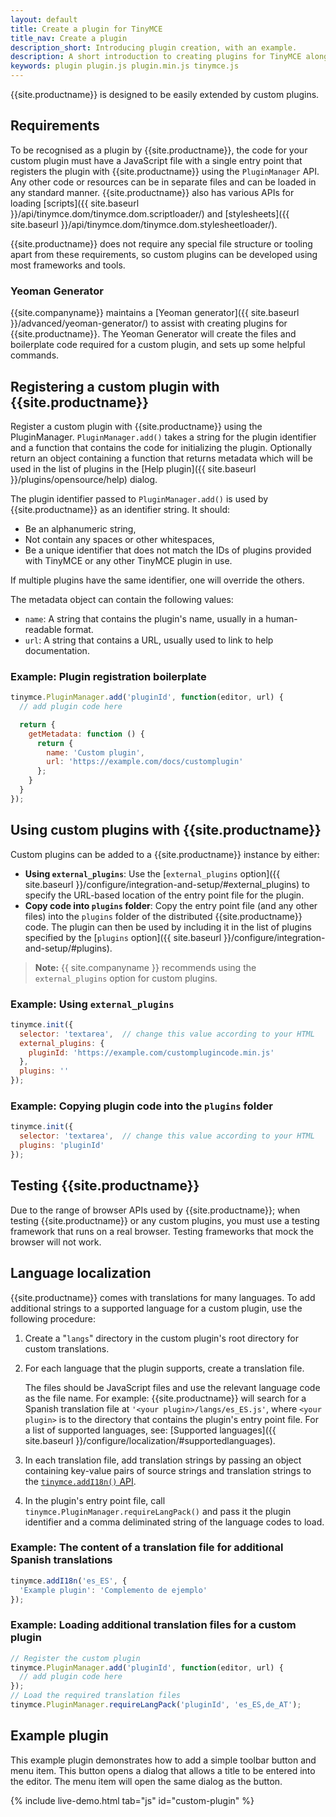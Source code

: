 ```yaml
---
layout: default
title: Create a plugin for TinyMCE
title_nav: Create a plugin
description_short: Introducing plugin creation, with an example.
description: A short introduction to creating plugins for TinyMCE along with an example plugin.
keywords: plugin plugin.js plugin.min.js tinymce.js
---
```


{{site.productname}} is designed to be easily extended by custom plugins.

## Requirements

To be recognised as a plugin by {{site.productname}}, the code for your custom plugin must have a JavaScript file with a single entry point that registers the plugin with {{site.productname}} using the `PluginManager` API. Any other code or resources can be in separate files and can be loaded in any standard manner. {{site.productname}} also has various APIs for loading [scripts]({{ site.baseurl }}/api/tinymce.dom/tinymce.dom.scriptloader/) and [stylesheets]({{ site.baseurl }}/api/tinymce.dom/tinymce.dom.stylesheetloader/).

{{site.productname}} does not require any special file structure or tooling apart from these requirements, so custom plugins can be developed using most frameworks and tools.

### Yeoman Generator

{{site.companyname}} maintains a [Yeoman generator]({{ site.baseurl }}/advanced/yeoman-generator/) to assist with creating plugins for {{site.productname}}. The Yeoman Generator will create the files and boilerplate code required for a custom plugin, and sets up some helpful commands.

## Registering a custom plugin with {{site.productname}}
Register a custom plugin with {{site.productname}} using the PluginManager. `PluginManager.add()` takes a string for the plugin identifier and a function that contains the code for initializing the plugin. Optionally return an object containing a function that returns metadata which will be used in the list of plugins in the [Help plugin]({{ site.baseurl }}/plugins/opensource/help) dialog.

The plugin identifier passed to `PluginManager.add()` is used by {{site.productname}} as an identifier string. It should:

- Be an alphanumeric string,
- Not contain any spaces or other whitespaces,
- Be a unique identifier that does not match the IDs of plugins provided with TinyMCE or any other TinyMCE plugin in use.

If multiple plugins have the same identifier, one will override the others.

The metadata object can contain the following values:

- `name`: A string that contains the plugin's name, usually in a human-readable format.
- `url`: A string that contains a URL, usually used to link to help documentation.

### Example: Plugin registration boilerplate

```js
tinymce.PluginManager.add('pluginId', function(editor, url) {
  // add plugin code here

  return {
    getMetadata: function () {
      return {
        name: 'Custom plugin',
        url: 'https://example.com/docs/customplugin'
      };
    }
  }
});
```

## Using custom plugins with {{site.productname}}

Custom plugins can be added to a {{site.productname}} instance by either:

- **Using `external_plugins`**: Use the [`external_plugins` option]({{ site.baseurl }}/configure/integration-and-setup/#external_plugins) to specify the URL-based location of the entry point file for the plugin.
- **Copy code into `plugins` folder**: Copy the entry point file (and any other files) into the `plugins` folder of the distributed {{site.productname}} code. The plugin can then be used by including it in the list of plugins specified by the [`plugins` option]({{ site.baseurl }}/configure/integration-and-setup/#plugins).

> **Note:** {{ site.companyname }} recommends using the `external_plugins` option for custom plugins.

### Example: Using `external_plugins`

```js
tinymce.init({
  selector: 'textarea',  // change this value according to your HTML
  external_plugins: {
    pluginId: 'https://example.com/customplugincode.min.js'
  },
  plugins: ''
});
```

### Example: Copying plugin code into the `plugins` folder

```js
tinymce.init({
  selector: 'textarea',  // change this value according to your HTML
  plugins: 'pluginId'
});
```

## Testing {{site.productname}}

Due to the range of browser APIs used by {{site.productname}}; when testing {{site.productname}} or any custom plugins, you must use a testing framework that runs on a real browser. Testing frameworks that mock the browser will not work.

## Language localization

{{site.productname}} comes with translations for many languages. To add additional strings to a supported language for a custom plugin, use the following procedure:

1. Create a "`langs`" directory in the custom plugin's root directory for custom translations.
2. For each language that the plugin supports, create a translation file.

    The files should be JavaScript files and use the relevant language code as the file name. For example: {{site.productname}} will search for a Spanish translation file at `'<your plugin>/langs/es_ES.js'`, where `<your plugin>` is to the directory that contains the plugin's entry point file. For a list of supported languages, see: [Supported languages]({{ site.baseurl }}/configure/localization/#supportedlanguages).

2. In each translation file, add translation strings by passing an object containing key-value pairs of source strings and translation strings to the [`tinymce.addI18n()` API]({{site.baseurl}}/api/tinymce/root_tinymce/#addi18n).
3. In the plugin's entry point file, call `tinymce.PluginManager.requireLangPack()` and pass it the plugin identifier and a comma deliminated string of the language codes to load.

### Example: The content of a translation file for additional Spanish translations

```js
tinymce.addI18n('es_ES', {
  'Example plugin': 'Complemento de ejemplo'
});
```

### Example: Loading additional translation files for a custom plugin

```js
// Register the custom plugin
tinymce.PluginManager.add('pluginId', function(editor, url) {
  // add plugin code here
});
// Load the required translation files
tinymce.PluginManager.requireLangPack('pluginId', 'es_ES,de_AT');
```

## Example plugin

This example plugin demonstrates how to add a simple toolbar button and menu item. This button opens a dialog that allows a title to be entered into the editor. The menu item will open the same dialog as the button.

{% include live-demo.html tab="js" id="custom-plugin" %}

